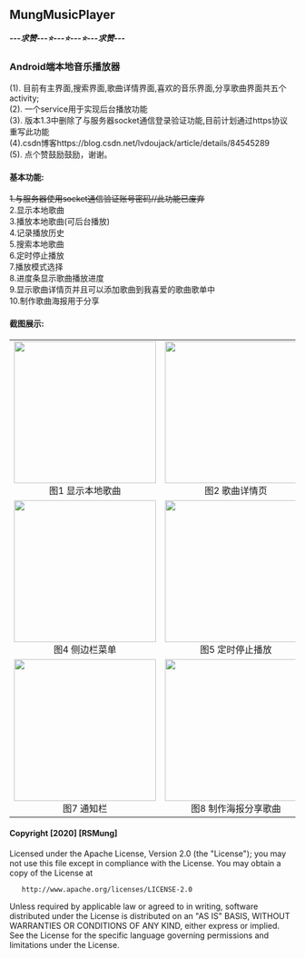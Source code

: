 ## MungMusicPlayer
*********---求赞---⭐---⭐---⭐---求赞---*********  
### Android端本地音乐播放器  
(1). 目前有主界面,搜索界面,歌曲详情界面,喜欢的音乐界面,分享歌曲界面共五个activity;  
(2). 一个service用于实现后台播放功能  
(3). 版本1.3中删除了与服务器socket通信登录验证功能,目前计划通过https协议重写此功能  
(4).csdn博客https://blog.csdn.net/lvdoujack/article/details/84545289  
(5). 点个赞鼓励鼓励，谢谢。  
#### 基本功能:  
~~1.与服务器使用socket通信验证账号密码//此功能已废弃~~  
2.显示本地歌曲  
3.播放本地歌曲(可后台播放)  
4.记录播放历史  
5.搜索本地歌曲  
6.定时停止播放  
7.播放模式选择  
8.进度条显示歌曲播放进度  
9.显示歌曲详情页并且可以添加歌曲到我喜爱的歌曲歌单中  
10.制作歌曲海报用于分享  
#### 截图展示:
<table>
    <tr>
        <td >
          <div align="center">
            <img src="https://github.com/Lvdou-Jack/AndroidMusicPlayer/raw/master/MyFiles/picture/截图/Version1.4/main.png" width = 250/>
          </div>
          <div align="center">
          图1 显示本地歌曲
          </div>
        </td>
        <td >
          <div align="center">
            <img src="https://github.com/Lvdou-Jack/AndroidMusicPlayer/raw/master/MyFiles/picture/截图/Version1.4/detail.png" width = 250/>
          </div>
          <div align="center">
          图2 歌曲详情页
          </div>
        </td>
        <td >
          <div align="center">
            <img src="https://github.com/Lvdou-Jack/AndroidMusicPlayer/raw/master/MyFiles/picture/截图/Version1.4/search.png" width = 250>
          </div>
          <div align="center">
            图3 搜索本地歌曲
          </div>
        </td>
    </tr>
    <tr>
        <td >
          <div align="center">
            <img src="https://github.com/Lvdou-Jack/AndroidMusicPlayer/raw/master/MyFiles/picture/截图/Version1.4/menu.png" width = 250>  
          </div>
          <div align="center">
            图4 侧边栏菜单
          </div>
        </td>
        <td >
          <div align="center">
             <img src="https://github.com/Lvdou-Jack/AndroidMusicPlayer/raw/master/MyFiles/picture/截图/Version1.4/stop_with_time.png" width = 250>
          </div>
          <div align="center">
            图5 定时停止播放 
          </div>
        </td>
        <td >
          <div align="center">
             <img src="https://github.com/Lvdou-Jack/AndroidMusicPlayer/raw/master/MyFiles/picture/截图/Version1.4/playMode.png" width = 250>
          </div>
          <div align="center">
            图6 播放模式选择
          </div>
        </td>
    </tr>
    <tr>
        <td >
          <div align="center">
             <img src="https://github.com/Lvdou-Jack/AndroidMusicPlayer/raw/master/MyFiles/picture/截图/Version1.3/notification.png" width = 250>
          </div>
          <div align="center">
            图7 通知栏
          </div>
        </td>
        <td >
          <div align="center">
             <img src="https://github.com/Lvdou-Jack/AndroidMusicPlayer/raw/master/MyFiles/picture/截图/Version1.4/share.png" width = 250>
          </div>
          <div align="center">
            图8 制作海报分享歌曲
          </div>
        </td>
        <td >
          <div align="center">
             <img src="https://github.com/Lvdou-Jack/AndroidMusicPlayer/raw/master/MyFiles/picture/截图/Version1.4/love_songs.png" width = 250>
          </div>
          <div align="center">
            图9 我喜爱的歌曲
          </div>
        </td>
    </tr>
</table>  

#### Copyright [2020] [RSMung]

   Licensed under the Apache License, Version 2.0 (the "License");
   you may not use this file except in compliance with the License.
   You may obtain a copy of the License at

       http://www.apache.org/licenses/LICENSE-2.0

   Unless required by applicable law or agreed to in writing, software
   distributed under the License is distributed on an "AS IS" BASIS,
   WITHOUT WARRANTIES OR CONDITIONS OF ANY KIND, either express or implied.
   See the License for the specific language governing permissions and
   limitations under the License.
